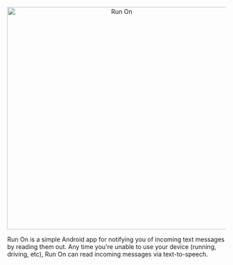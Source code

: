 <p align="center">
<img src="https://raw.github.com/carsonb/Run-On/master/art-assets/new-icon-512.png" width="512" height="512" alt="Run On" title="Run On" />
</p>

Run On is a simple Android app for notifying you of incoming text messages by reading them out. Any time you're unable to use your device (running, driving, etc), Run On can read incoming messages via text-to-speech.
